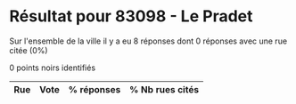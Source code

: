 # Résultat pour 83098 - Le Pradet

Sur l'ensemble de la ville il y a eu 8 réponses dont 0 réponses avec une rue citée (0%)

0 points noirs identifiés

| Rue | Vote | % réponses | % Nb rues cités|
|-----|------|------------|----------------|
